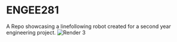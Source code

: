 # ENGEE281
A Repo showcasing a linefollowing robot created for a second year engineering project.
![Render 3](https://github.com/user-attachments/assets/b7bdd049-4bfd-4c2f-bbcc-3e38cb24c78d)
